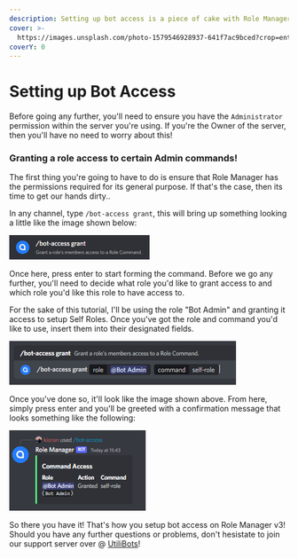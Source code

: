 ```yaml
---
description: Setting up bot access is a piece of cake with Role Manager v3!
cover: >-
  https://images.unsplash.com/photo-1579546928937-641f7ac9bced?crop=entropy&cs=tinysrgb&fm=jpg&ixid=MnwxOTcwMjR8MHwxfHNlYXJjaHw5fHxncmFkaWVudHxlbnwwfHx8fDE2NTM5MjE4OTA&ixlib=rb-1.2.1&q=80
coverY: 0
---
```


# Setting up Bot Access

Before going any further, you'll need to ensure you have the `Administrator` permission within the server you're using. If you're the Owner of the server, then you'll have no need to worry about this!

### Granting a role access to certain Admin commands!

The first thing you're going to have to do is ensure that Role Manager has the permissions required for its general purpose. If that's the case, then its time to get our hands dirty..

In any channel, type `/bot-access grant`, this will bring up something looking a little like the image shown below:

![](<../.gitbook/assets/image (9).png>)

Once here, press enter to start forming the command. Before we go any further, you'll need to decide what role you'd like to grant access to and which role you'd like this role to have access to.&#x20;

For the sake of this tutorial, I'll be using the role "Bot Admin" and granting it access to setup Self Roles. Once you've got the role and command you'd like to use, insert them into their designated fields.

![](<../.gitbook/assets/image (8).png>)

Once you've done so, it'll look like the image shown above. From here, simply press enter and you'll be greeted with a confirmation message that looks something like the following:

![](<../.gitbook/assets/image (6).png>)

So there you have it! That's how you setup bot access on Role Manager v3! Should you have any further questions or problems, don't hesistate to join our support server over @ [UtiliBots](https://discord.gg/cAtc7kZbPX)!
